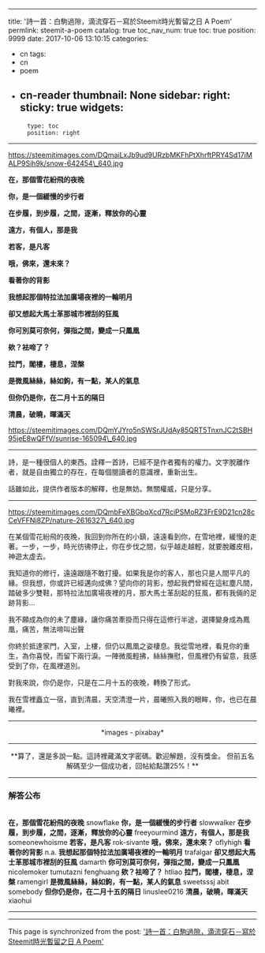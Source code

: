 
---
title: '詩一首：白駒過隙，滴流穿石－寫於Steemit時光暫留之日  A Poem'
permlink: steemit-a-poem
catalog: true
toc_nav_num: true
toc: true
position: 9999
date: 2017-10-06 13:10:15
categories:
- cn
tags:
- cn
- poem
- cn-reader
thumbnail: None
sidebar:
    right:
        sticky: true
widgets:
    -
        type: toc
        position: right
---


https://steemitimages.com/DQmaiLxJb9ud9URzbMKFhPtXhrftPRY4Sd17iMALP9Sih9k/snow-642454\_640.jpg

**在，那個雪花紛飛的夜晚** 

**你，是一個緩慢的步行者** 

**在步履，到步履，之間，逐漸，釋放你的心靈** 

**遠方，有個人，那是我** 

**若客，是凡客**

**哦，佛來，還未來？**

**看著你的背影**

**我想起那個特拉法加廣場夜裡的一輪明月**

**卻又想起大馬士革那城市裡刮的狂風**

**你可別莫可奈何，彈指之間，變成一只鳳凰**

**欸？袪啼了？**

**拉門，閣樓，棲息，涅槃**

**是微風絲絲，絲如鉤，有一點，某人的氣息**

**但你仍是你，在二月十五的隔日**

**清晨，破曉，暉滿天**

https://steemitimages.com/DQmYJYro5nSWSrJUdAy85QRT5TnxnJC2tSBH95jeE8wQFfV/sunrise-165094\_640.jpg

*****

詩，是一種很個人的東西。詮釋一首詩，已經不是作者獨有的權力。文字脫離作者，就是自由獨立的存在，在每個閱讀者的意識裡，重新出生。

話雖如此，提供作者版本的解釋，也是無妨。無關權威，只是分享。

*****

https://steemitimages.com/DQmbFeXBGbqXcd7RciPSMoRZ3FrE9D21cn28cCeVFFNj8ZP/nature-2616327\_640.jpg

在某個雪花紛飛的夜晚，我回到你所在的小鎮，遠遠看到你，在雪地裡，緩慢的走著。一步，一步，時光彷彿停止，你在步伐之間，似乎越走越輕，就要脫離皮相，神遊太虛去。

我知道你的修行，遠遠跟隨不敢打擾。如果我是你的客人，那也只是人間平凡的緣。但我想，你或許已經邁向成佛？望向你的背影，想起我們曾經在這紅塵凡間，踏破多少雙鞋，那特拉法加廣場夜裡的月，那大馬士革刮起的狂風，都有我倆的足跡背影...

我不願成為你的未了塵緣，讓你痛苦牽掛而只得在這修行半途，選擇變身成為鳳凰，痛苦，無法啼叫出聲

你終於抵達家門，入室，上樓，但仍以鳳凰之姿棲息。我從雪地裡，看見你的重生，為你喜悅，而留下兩行淚。一陣微風輕拂，絲絲撫慰，但風裡仍有留意，我感受到了你，在風裡道別。

對我來說，你仍是你，只是在二月十五的夜晚，轉換了形式。

我在雪裡矗立一宿，直到清晨，天空清澄一片，晨曦照入我的眼眸，你，也已在晨曦裡。

****

<center>*images - pixabay*</center>

****

<center>**算了，還是多說一點。這詩裡藏滿文字密碼。歡迎解題，沒有獎金。
但前五名解碼至少一個成功者，回帖給點讚25%！**</center>

****
### 解答公布

<br>**在，那個雪花紛飛的夜晚** 
snowflake
**你，是一個緩慢的步行者** 
slowwalker
**在步履，到步履，之間，逐漸，釋放你的心靈** 
freeyourmind
**遠方，有個人，那是我** 
someonewhoisme
**若客，是凡客**
rok-sivante
**哦，佛來，還未來？**
oflyhigh
**看著你的背影**
n.a.
**我想起那個特拉法加廣場夜裡的一輪明月**
trafalgar
**卻又想起大馬士革那城市裡刮的狂風**
damarth
**你可別莫可奈何，彈指之間，變成一只鳳凰**
nicolemoker  tumutazni fenghuang
**欸？袪啼了？**
htliao
**拉門，閣樓，棲息，涅槃**
ramengirl
**是微風絲絲，絲如鉤，有一點，某人的氣息**
sweetsssj abit somebody
**但你仍是你，在二月十五的隔日**
linuslee0216
**清晨，破曉，暉滿天**
xiaohui
****

- - -

This page is synchronized from the post: ['詩一首：白駒過隙，滴流穿石－寫於Steemit時光暫留之日  A Poem'](https://steemit.com/@deanliu/steemit-a-poem)

